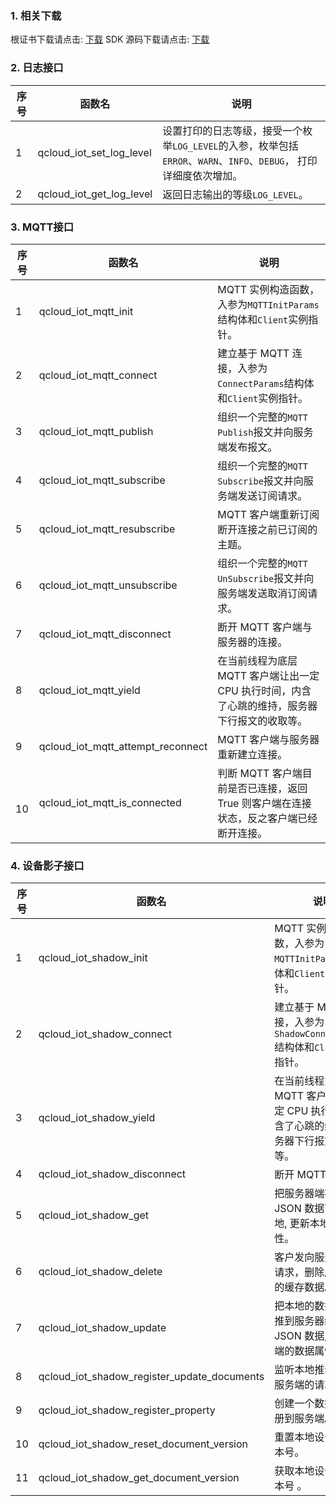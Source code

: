 ### 1. 相关下载

根证书下载请点击: [下载](http://qzonestyle.gtimg.cn/qzone/vas/opensns/res/doc/root-ca.zip)
SDK 源码下载请点击: [下载](http://qzonestyle.gtimg.cn/qzone/vas/opensns/res/doc/C-SDK.zip)

### 2. 日志接口

| 序号  | 函数名                     	 | 说明                                                                   |
|-------|-----------------------------|-----------------------------------------------------------------------|
|     1 | qcloud_iot_set_log_level   | 设置打印的日志等级，接受一个枚举`LOG_LEVEL`的入参，枚举包括`ERROR`、`WARN`、`INFO`、`DEBUG`， 打印详细度依次增加。|
|     2 | qcloud_iot_get_log_level  | 返回日志输出的等级`LOG_LEVEL`。|


### 3. MQTT接口

| 序号  | 函数名                  		           | 说明                                                                    |
|-------|---------------------------------------|-------------------------------------------------------------------------|
|     1 | qcloud_iot_mqtt_init   		        | MQTT 实例构造函数，入参为`MQTTInitParams`结构体和`Client`实例指针。 |
|     2 | qcloud_iot_mqtt_connect  	        | 建立基于 MQTT 连接，入参为`ConnectParams`结构体和`Client`实例指针。  |
|     3 | qcloud_iot_mqtt_publish   	        | 组织一个完整的`MQTT Publish`报文并向服务端发布报文。|
|     4 | qcloud_iot_mqtt_subscribe           | 组织一个完整的`MQTT Subscribe`报文并向服务端发送订阅请求。|
|     5 | qcloud_iot_mqtt_resubscribe         | MQTT 客户端重新订阅断开连接之前已订阅的主题。 |
|     6 | qcloud_iot_mqtt_unsubscribe         | 组织一个完整的`MQTT UnSubscribe`报文并向服务端发送取消订阅请求。 |
|     7 | qcloud_iot_mqtt_disconnect          | 断开 MQTT 客户端与服务器的连接。|
|     8 | qcloud_iot_mqtt_yield               | 在当前线程为底层 MQTT 客户端让出一定 CPU 执行时间，内含了心跳的维持，服务器下行报文的收取等。 |
|     9 | qcloud_iot_mqtt_attempt_reconnect   | MQTT 客户端与服务器重新建立连接。 |
|    10 | qcloud_iot_mqtt_is_connected       | 判断 MQTT 客户端目前是否已连接，返回 True 则客户端在连接状态，反之客户端已经断开连接。|

### 4. 设备影子接口

| 序号  | 函数名                   	                  | 说明                                               |
|-------|---------------------------------------------|----------------------------------------------------|
|     1 | qcloud_iot_shadow_init   	              | MQTT 实例构造函数，入参为`MQTTInitParams`结构体和`Client`实例指针。|
|     2 | qcloud_iot_shadow_connect  	              | 建立基于 MQTT 连接，入参为`ShadowConnectParams`结构体和`Client`实例指针。  |
|     3 | qcloud_iot_shadow_yield   	              | 在当前线程为底层 MQTT 客户端让出一定 CPU 执行时间，内含了心跳的维持，服务器下行报文的收取等。  |
|     4 | qcloud_iot_shadow_disconnect              | 断开 MQTT 连接。|
|     5 | qcloud_iot_shadow_get   	                 | 把服务器端被缓存的 JSON 数据下拉到本地, 更新本地的数据属性。  |
|     6 | qcloud_iot_shadow_delete   	              | 客户发向服务端发送请求，删除服务器端的缓存数据。  |
|     7 | qcloud_iot_shadow_update   	              | 把本地的数据属性上推到服务器缓存的 JSON 数据, 更新服务端的数据属性。 |
|     8 | qcloud_iot_shadow_register_update_documents| 监听本地推动数据到服务端的请求结果。 |
|     9 | qcloud_iot_shadow_register_property        | 创建一个数据类型注册到服务端。 |
|    10 | qcloud_iot_shadow_reset_document_version   | 重置本地设备文档版本号。                     |
|    11 | qcloud_iot_shadow_get_document_version     | 获取本地设备文档版本号 。                   |
